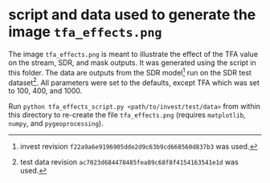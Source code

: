 # script and data used to generate the image `tfa_effects.png`

The image `tfa_effects.png` is meant to illustrate the effect of the TFA value on the stream, SDR, and mask outputs. It was generated using the script in this folder. The data are outputs from the SDR model[^1] run on the SDR test dataset[^2]. All parameters were set to the defaults, except TFA which was set to 100, 400, and 1000.

Run `python tfa_effects_script.py <path/to/invest/test/data>` from within this directory to re-create the file `tfa_effects.png` (requires `matplotlib`, `numpy`, and `pygeoprocessing`).

[^1]: invest revision `f22a9a6e9196905dde2d9c63b9cd668560d837b3` was used.
[^2]: test data revision `ac7023d684478485fea89c68f8f4154163541e1d` was used.
